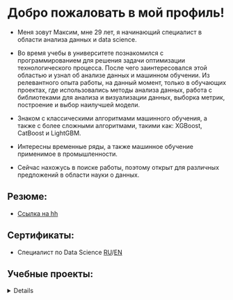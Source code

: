 # Добро пожаловать в мой профиль!

- Меня зовут Максим, мне 29 лет, я начинающий специалист в области анализа данных и data science.

- Во время учебы в университете познакомился с программированием для решения задачи оптимизации технологического процесса. После чего заинтересовался этой областью и узнал об анализе данных и машинном обучении. Из релевантного опыта работы, на данный момент, только в обучающих проектах, где использовались методы анализа данных, работа с библиотеками для анализа и визуализации данных, выборка метрик, построение и выбор наилучшей модели.
- Знаком с классическими алгоритмами машинного обучения, а также с более сложными алгоритмами, такими как: XGBoost, CatBoost и LightGBM.
- Интересны временные ряды, а также машинное обучение применимое в промышленности.
- Сейчас нахожусь в поиске работы, поэтому открыт для различных предложений в области науки о данных.

## Резюме:

- [Ссылка на hh](https://meleuz.hh.ru/resume/ead017b4ff0bffe8460039ed1f78396b787771)

## Сертификаты:

- Специалист по Data Science [RU](https://github.com/MaksimZemsk0v/MaksimZemsk0v/blob/7bdbafe07c3dce10a56d450667311486dd68923d/%D0%97%D0%B5%D0%BC%D1%81%D0%BA%D0%BE%D0%B2%20%D0%9C%D0%B0%D0%BA%D1%81%D0%B8%D0%BC.pdf)/[EN](https://github.com/MaksimZemsk0v/MaksimZemsk0v/blob/3724734614c595b4214606b8f2f07d3788f208a8/Zemskov%20Maksim.pdf)

## Учебные проекты:
<details>
| Название проекта | Сфера | Задача проекта | Ключевые слова | Инструменты, стек | Статус
| --- | --- | --- | --- | --- | --- 
| [1 Яндекс музыка](https://github.com/MaksimZemsk0v/Yandex_Practicum/tree/abefcb6d2156cea9af61058d1d6e8fba6b2b598a/1.%20%D0%98%D1%81%D1%81%D0%BB%D0%B5%D0%B4%D0%BE%D0%B2%D0%B0%D0%BD%D0%B8%D0%B5%20%D0%B4%D0%B0%D0%BD%D0%BD%D1%8B%D1%85%20%D1%81%D0%B5%D1%80%D0%B2%D0%B8%D1%81%D0%B0%20%E2%80%9C%D0%AF%D0%BD%D0%B4%D0%B5%D0%BA%D1%81.%D0%9C%D1%83%D0%B7%D1%8B%D0%BA%D0%B0%E2%80%9D%20%E2%80%94%20%D1%81%D1%80%D0%B0%D0%B2%D0%BD%D0%B5%D0%BD%D0%B8%D0%B5%20%D0%BF%D0%BE%D0%BB%D1%8C%D0%B7%D0%BE%D0%B2%D0%B0%D1%82%D0%B5%D0%BB%D0%B5%D0%B9%20%D0%B4%D0%B2%D1%83%D1%85%20%D0%B3%D0%BE%D1%80%D0%BE%D0%B4%D0%BE%D0%B2) | Интернет-сервисы, Стриминговый сервис | На реальных данных Яндекс.Музыки c помощью библиотеки Pandas и её возможностей проверить данные и сравнить поведение и предпочтения пользователей двух столиц — Москвы и Санкт-Петербурга | обработка данных, дубликаты, пропуски, логическая индексация, группировка, сортировка | Python, Pandas | Завершен
| [2 Исследование надежности заемщиков](https://github.com/MaksimZemsk0v/Yandex_Practicum/tree/9d872640016cee6d802eaa8a8a83f2f1a2c5c1e8/2.%20%D0%98%D1%81%D1%81%D0%BB%D0%B5%D0%B4%D0%BE%D0%B2%D0%B0%D0%BD%D0%B8%D0%B5%20%D0%BD%D0%B0%D0%B4%D1%91%D0%B6%D0%BD%D0%BE%D1%81%D1%82%D0%B8%20%D0%B7%D0%B0%D1%91%D0%BC%D1%89%D0%B8%D0%BA%D0%BE%D0%B2%20%E2%80%94%20%D0%B0%D0%BD%D0%B0%D0%BB%D0%B8%D0%B7%20%D0%B1%D0%B0%D0%BD%D0%BA%D0%BE%D0%B2%D1%81%D0%BA%D0%B8%D1%85%20%D0%B4%D0%B0%D0%BD%D0%BD%D1%8B%D1%85) | Банковская сфера, Кредитование | На основе статистики о платёжеспособности клиентов исследовать влияет ли семейное положение и количество детей клиента на факт возврата кредита в срок | обработка данных, дубликаты, пропуски, категоризация, декомпозиция | предобработка данных, Python, Pandas | Завершен
| [3 Исследование объявлений о продаже квартир](https://github.com/MaksimZemsk0v/Yandex_Practicum/tree/1fd08829caf9fa8dd906d612596c149546834e8b/3.%20%D0%9F%D1%80%D0%BE%D0%B4%D0%B0%D0%B6%D0%B0%20%D0%BA%D0%B2%D0%B0%D1%80%D1%82%D0%B8%D1%80%20%D0%B2%20%D0%A1%D0%B0%D0%BD%D0%BA%D1%82-%D0%9F%D0%B5%D1%82%D0%B5%D1%80%D0%B1%D1%83%D1%80%D0%B3%D0%B5%20%E2%80%94%20%D0%B0%D0%BD%D0%B0%D0%BB%D0%B8%D0%B7%20%D1%80%D1%8B%D0%BD%D0%BA%D0%B0%20%D0%BD%D0%B5%D0%B4%D0%B2%D0%B8%D0%B6%D0%B8%D0%BC%D0%BE%D1%81%D1%82%D0%B8) | Интернет-сервисы, Площадка объявлений | Используя данные сервиса Яндекс.Недвижимость, определить рыночную стоимость объектов недвижимости и типичные параметры квартир | обработка данных, histogram, boxplot, scattermatrix, категоризация, scatterplot | Python, Pandas, Matplotlib, исследовательский анализ данных, визуализация данных, предобработка данных | Завершен
| [4 Определение тарифов пользователей](https://github.com/MaksimZemsk0v/Yandex_Practicum/tree/1fd08829caf9fa8dd906d612596c149546834e8b/4.%20%D0%9E%D0%BF%D1%80%D0%B5%D0%B4%D0%B5%D0%BB%D0%B5%D0%BD%D0%B8%D0%B5%20%D1%82%D0%B0%D1%80%D0%B8%D1%84%D0%BE%D0%B2%20%D0%BF%D0%BE%D0%BB%D1%8C%D0%B7%D0%BE%D0%B2%D0%B0%D1%82%D0%B5%D0%BB%D0%B5%D0%B9) | Телеком | На основе данных клиентов оператора сотовой связи проанализировать поведение клиентов и поиск оптимального тарифа | обработка данных, histogram, boxplot, статистический тест, критерий Стьюдента | Python, Pandas, Matplotlib, NumPy, SciPy, описательная статистика, проверка статистических гипотез | Завершен
| [5 Исследование индустрии видеоигр](https://github.com/MaksimZemsk0v/Yandex_Practicum/tree/1fd08829caf9fa8dd906d612596c149546834e8b/5.%20%D0%90%D0%BD%D0%B0%D0%BB%D0%B8%D0%B7%20%D1%80%D1%8B%D0%BD%D0%BA%D0%B0%20%D0%B8%D0%BD%D0%B4%D1%83%D1%81%D1%82%D1%80%D0%B8%D0%B8%20%D0%B2%D0%B8%D0%B4%D0%B5%D0%BE%D0%B8%D0%B3%D1%80) | Игровая индустрия, игровые платформы | Исследовать рынок видеоигр и определить перспективные жанры и платформы | обработка данных, histogram, boxplot, статистический тест | Python, Pandas, Matplotlib, NumPy, SciPy, описательная статистика | Завершен
| [6 Рекомендация тарифов](https://github.com/MaksimZemsk0v/Yandex_Practicum/tree/1fd08829caf9fa8dd906d612596c149546834e8b/6.%20%D0%A0%D0%B5%D0%BA%D0%BE%D0%BC%D0%B5%D0%BD%D0%B4%D0%B0%D1%86%D0%B8%D1%8F%20%D1%82%D0%B0%D1%80%D0%B8%D1%84%D0%BE%D0%B2%20%D1%81%D0%B2%D1%8F%D0%B7%D0%B8) | Телеком | На основе расходуемых ресурсов определить подходящий тариф | классификация, подбор гиперпараметров, выбор модели МО | Python, Pandas, Scikit-learn | Завершен
| [7 Отток клиентов банка](https://github.com/MaksimZemsk0v/Yandex_Practicum/tree/1fd08829caf9fa8dd906d612596c149546834e8b/7.%20%D0%9F%D1%80%D0%BE%D0%B3%D0%BD%D0%BE%D0%B7%D0%B8%D1%80%D0%BE%D0%B2%D0%B0%D0%BD%D0%B8%D0%B5%20%D0%BE%D1%82%D1%82%D0%BE%D0%BA%D0%B0%20%D0%BA%D0%BB%D0%B8%D0%B5%D0%BD%D1%82%D0%B0%20%D0%91%D0%B0%D0%BD%D0%BA%D0%B0) | Бизнес, Инвестиции, Банковская сфера, Кредитование | На основе данных из банка определить клиентов, которые могут уйти | классификация, подбор гиперпараметров, выбор модели МО | Python, Pandas, Scikit-learn | Завершен
| [8 Выбор локации для скважины](https://github.com/MaksimZemsk0v/Yandex_Practicum/tree/1fd08829caf9fa8dd906d612596c149546834e8b/8.%20%D0%9E%D0%BF%D1%80%D0%B5%D0%B4%D0%B5%D0%BB%D0%B5%D0%BD%D0%B8%D0%B5%20%D0%BD%D0%B0%D0%B8%D0%B1%D0%BE%D0%BB%D0%B5%D0%B5%20%D0%B2%D1%8B%D0%B3%D0%BE%D0%B4%D0%BD%D0%BE%D0%B3%D0%BE%20%D1%80%D0%B5%D0%B3%D0%B8%D0%BE%D0%BD%D0%B0%20%D0%BD%D0%B5%D1%84%D1%82%D0%B5%D0%B4%D0%BE%D0%B1%D1%8B%D1%87%D0%B8) | Добывающие компании, Производство, Энергетика | На основе данных геологи разведки выбрать район добычи нефти | регрессия, разработка бизнес-модели, бутстреп | Python, Pandas, Scikit-learn, бутстреп | Завершен
| [9 Восстановление золота из руды](https://github.com/MaksimZemsk0v/Yandex_Practicum/tree/1fd08829caf9fa8dd906d612596c149546834e8b/9.%20%D0%98%D1%81%D1%81%D0%BB%D0%B5%D0%B4%D0%BE%D0%B2%D0%B0%D0%BD%D0%B8%D0%B5%20%D1%82%D0%B5%D1%85%D0%BD%D0%BE%D0%BB%D0%BE%D0%B3%D0%B8%D1%87%D0%B5%D1%81%D0%BA%D0%BE%D0%B3%D0%BE%20%D0%BF%D1%80%D0%BE%D1%86%D0%B5%D1%81%D1%81%D0%B0%20%D0%BE%D1%87%D0%B8%D1%81%D1%82%D0%BA%D0%B8%20%D0%B7%D0%BE%D0%BB%D0%BE%D1%82%D0%B0) | Промышленность, Технологический процесс | На основе данных определить объем получаемой фракции золотой руды после обработки на разных этапах | анализ данных, регрессия, кастомные метрики | Python, Pandas, Matplotlib, NumPy, Scikit-learn, исследовательский анализ данных | Завершен 
| [10 Защита персональных данных клиентов](https://github.com/MaksimZemsk0v/Yandex_Practicum/tree/1fd08829caf9fa8dd906d612596c149546834e8b/10.%20%D0%97%D0%B0%D1%89%D0%B8%D1%82%D0%B0%20%D0%B4%D0%B0%D0%BD%D0%BD%D1%8B%D1%85%20%D0%BA%D0%BB%D0%B8%D0%B5%D0%BD%D1%82%D0%BE%D0%B2%20%D1%81%D1%82%D1%80%D0%B0%D1%85%D0%BE%D0%B2%D0%BE%D0%B9%20%D0%BA%D0%BE%D0%BC%D0%BF%D0%B0%D0%BD%D0%B8%D0%B8) | Банковская сфера, Интернет сервисы, Инвестиции | Разработка модели анонимизации персональных данных | линейная алгебра, регрессия | Python, Pandas, NumPy, Scikit-learn | Завершен 
| [11 Определение стоимости автомобилей](https://github.com/MaksimZemsk0v/Yandex_Practicum/tree/1fd08829caf9fa8dd906d612596c149546834e8b/11.%20%D0%9F%D0%BE%D1%81%D1%82%D1%80%D0%BE%D0%B5%D0%BD%D0%B8%D0%B5%20%D0%BC%D0%BE%D0%B4%D0%B5%D0%BB%D0%B8%20%D0%BE%D0%BF%D1%80%D0%B5%D0%B4%D0%B5%D0%BB%D0%B5%D0%BD%D0%B8%D1%8F%20%D1%81%D1%82%D0%BE%D0%B8%D0%BC%D0%BE%D1%81%D1%82%D0%B8%20%D0%B0%D0%B2%D1%82%D0%BE%D0%BC%D0%BE%D0%B1%D0%B8%D0%BB%D1%8F) | Интернет сервисы, Интернет-магазины, Бизнес | Разработка системы определения стоимости автомобиля на основе его описания | градиентный бустинг, регрессия | Python, Pandas, Seaborn, Scikit-learn, lightgbm | Завершен 
| [12 Прогнозирование заказов такси](https://github.com/MaksimZemsk0v/Yandex_Practicum/tree/1fd08829caf9fa8dd906d612596c149546834e8b/12.%20%D0%9F%D1%80%D0%BE%D0%B3%D0%BD%D0%BE%D0%B7%D0%B8%D1%80%D0%BE%D0%B2%D0%B0%D0%BD%D0%B8%D0%B5%20%D0%BA%D0%BE%D0%BB%D0%B8%D1%87%D0%B5%D1%81%D1%82%D0%B2%D0%B0%20%D0%B7%D0%B0%D0%BA%D0%B0%D0%B7%D0%BE%D0%B2%20%D1%82%D0%B0%D0%BA%D1%81%D0%B8%20%D0%BD%D0%B0%20%D1%81%D0%BB%D0%B5%D0%B4%D1%83%D1%8E%D1%89%D0%B8%D0%B9%20%D1%87%D0%B0%D1%81) | Бизнес, Интернет-сервисы | Разработка системы предсказания объема заказа | временные ряды, регрессия, предсказания | Python, Pandas, Scikit-learn, lightgbm, catboost, statsmodels | Завершен
| [13 Проект для «Викишоп»](https://github.com/MaksimZemsk0v/Yandex_Practicum/tree/1fd08829caf9fa8dd906d612596c149546834e8b/13.%20%D0%9E%D0%B1%D1%83%D1%87%D0%B5%D0%BD%D0%B8%D0%B5%20%D0%BC%D0%BE%D0%B4%D0%B5%D0%BB%D0%B8%20%D0%BA%D0%BB%D0%B0%D1%81%D1%81%D0%B8%D1%84%D0%B8%D0%BA%D0%B0%D1%86%D0%B8%D0%B8%20%D0%BA%D0%BE%D0%BC%D0%BC%D0%B5%D0%BD%D1%82%D0%B0%D1%80%D0%B8%D0%B5%D0%B2) | Интернет-сервисы, Стартапы | Определение токсичности комментарии | обработка естественного языка, NLP | Python, Pandas, Matplotlib, nltk, Scikit-learn, lightgbm, catboost | Завершен
| [14 Определение возраста покупателей](https://github.com/MaksimZemsk0v/Yandex_Practicum/tree/1fd08829caf9fa8dd906d612596c149546834e8b/14.%20%D0%9E%D0%BF%D1%80%D0%B5%D0%B4%D0%B5%D0%BB%D0%B5%D0%BD%D0%B8%D0%B5%20%D0%B2%D0%BE%D0%B7%D1%80%D0%B0%D1%81%D1%82%D0%B0%20%D0%BF%D0%BE%D0%BA%D1%83%D0%BF%D0%B0%D1%82%D0%B5%D0%BB%D0%B5%D0%B9%20%D0%BF%D0%BE%20%D1%84%D0%BE%D1%82%D0%BE%D0%B3%D1%80%D0%B0%D1%84%D0%B8%D0%B8) | Бизнес | Определение возраста по фотографии | обработка изображени, нейронные сети | Python, Pandas, NumPy, Matplotlib, Keras | Завершен
| [FINAL project Промышленность — задача проекта](https://github.com/MaksimZemsk0v/Yandex_Practicum/tree/1fd08829caf9fa8dd906d612596c149546834e8b/FINAL%20project%20%D0%9E%D0%BF%D1%80%D0%B5%D0%B4%D0%B5%D0%BB%D0%B5%D0%BD%D0%B8%D0%B5%20%D1%82%D0%B5%D0%BC%D0%BF%D0%B5%D1%80%D0%B0%D1%82%D1%83%D1%80%D1%8B%20%D1%81%D1%82%D0%B0%D0%BB%D0%B8) | Бизнес, Промышленность, Технологический процесс, Энергетика | Определение температуры стали | анализ данных, регрессия, оптимизация процесса | Python, Pandas, NumPy, Matplotlib, Seaborn, lightgbm, catboost, исследовательский анализ данных, визуализация данных, предобработка данных | Завершен
<details>
